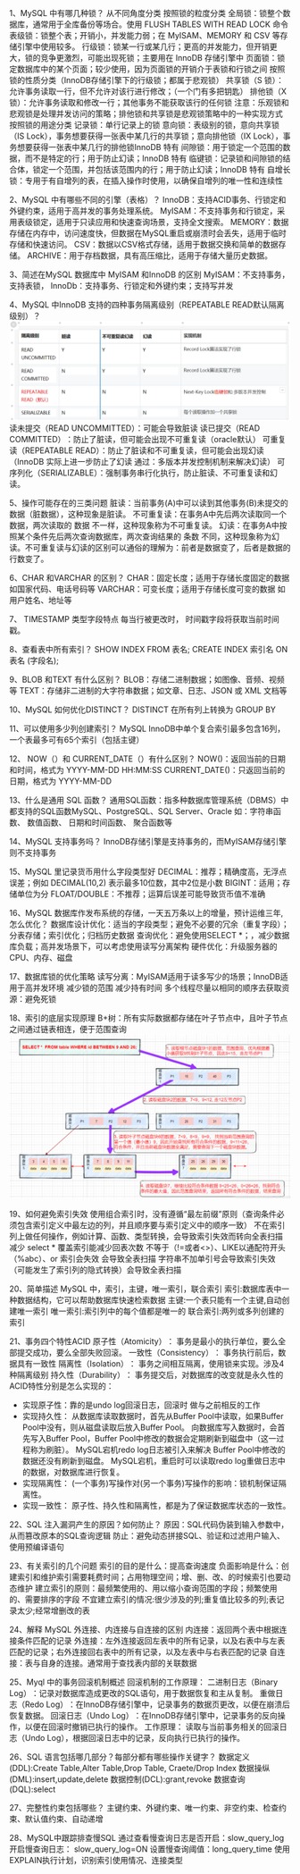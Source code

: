 1、MySQL 中有哪几种锁？ 从不同角度分类
    按照锁的粒度分类
        全局锁：锁整个数据库，通常用于全库备份等场合。使用 FLUSH TABLES WITH READ LOCK 命令
        表级锁：锁整个表；开销小，并发能力弱；在 MyISAM、MEMORY 和 CSV 等存储引擎中使用较多。
        行级锁：锁某一行或某几行；更高的并发能力，但开销更大，锁的竞争更激烈，可能出现死锁；主要用在 InnoDB 存储引擎中
        页面锁：锁定数据库中的某个页面；较少使用，因为页面锁的开销介于表锁和行锁之间
    按照锁的性质分类（InnoDB存储引擎下的行级锁；都属于悲观锁）
        共享锁（S 锁）：允许事务读取一行，但不允许对该行进行修改；（一个门有多把钥匙）
        排他锁（X 锁）：允许事务读取和修改一行；其他事务不能获取该行的任何锁
    注意：乐观锁和悲观锁是处理并发访问的策略；排他锁和共享锁是悲观锁策略中的一种实现方式
    按照锁的用途分类
        记录锁：单行记录上的锁
        ‌意向锁：表级别的锁，意向共享锁（IS Lock），事务想要获得一张表中某几行的共享锁；意向排他锁（IX Lock），事务想要获得一张表中某几行的排他锁InnoDB 特有
        ‌间隙锁：用于锁定一个范围的数据，而不是特定的行；用于防止幻读；InnoDB 特有
        临键锁：记录锁和间隙锁的结合体，锁定一个范围，并包括该范围内的行；用于防止幻读；InnoDB 特有
        自增长锁：专用于有自增列的表，在插入操作时使用，以确保自增列的唯一性和连续性


2、MySQL 中有哪些不同的引擎（表格）？
    InnoDB‌：支持ACID事务、行锁定和外键约束，适用于高并发的事务处理系统。
    MyISAM‌：不支持事务和行锁定，采用表级锁定，适用于只读应用和快速查询场景，支持全文搜索。
    MEMORY‌：数据存储在内存中，访问速度快，但数据在MySQL重启或崩溃时会丢失，适用于临时存储和快速访问。
    CSV‌：数据以CSV格式存储，适用于数据交换和简单的数据存储。
    ARCHIVE‌：用于存档数据，具有高压缩比，适用于存储大量历史数据。


3、简述在MySQL 数据库中 MyISAM 和InnoDB 的区别
    MyISAM：不支持事务，支持表锁，
    InnoDb：支持事务、行锁定和外键约束；支持写并发


4、MySQL 中InnoDB 支持的四种事务隔离级别（REPEATABLE READ默认隔离级别）？![img_16.png](img_16.png)
    读未提交（READ UNCOMMITTED）：可能会导致‌脏读‌
    读已提交（READ COMMITTED）‌：防止了脏读，但可能会出现‌不可重复读（oracle默认）
    可重复读（REPEATABLE READ）：防止了脏读和不可重复读，但可能会出现‌幻读‌（InnoDB 实际上进一步防止了幻读 通过：多版本并发控制机制来解决幻读）
    可序列化（SERIALIZABLE）：强制事务串行化执行，防止脏读、不可重复读和幻读。


5、操作可能存在的三类问题
    脏读：当前事务(A)中可以读到其他事务(B)未提交的数据（脏数据），这种现象是脏读。
    不可重复读：在事务A中先后两次读取同一个数据，两次读取的 数据 不一样，这种现象称为不可重复读。
    幻读：在事务A中按照某个条件先后两次查询数据库，两次查询结果的 条数 不同，这种现象称为幻读。不可重复读与幻读的区别可以通俗的理解为：前者是数据变了，后者是数据的行数变了。


6、CHAR 和VARCHAR 的区别？
    CHAR：固定长度；适用于存储长度固定的数据  如国家代码、电话号码等
    VARCHAR：可变长度；适用于存储长度可变的数据 如用户姓名、地址等


7、 TIMESTAMP 类型字段特点
    每当行被更改时， 时间戳字段将获取当前时间戳。


8、查看表中所有索引？
    SHOW INDEX FROM 表名;
    CREATE INDEX 索引名 ON 表名 (字段名);




9、BLOB 和TEXT 有什么区别？
    BLOB：存储二进制数据；如图像、音频、视频等
    TEXT：存储非二进制的大字符串数据；如文章、日志、JSON 或 XML 文档等

10、MySQL 如何优化DISTINCT？
    DISTINCT 在所有列上转换为 GROUP BY


11、可以使用多少列创建索引？
    MySQL InnoDB中单个复合索引最多包含16列，一个表最多可有65个索引（包括主键）


12、 NOW（）和 CURRENT_DATE（）有什么区别？
    NOW()：返回当前的日期和时间，格式为 YYYY-MM-DD HH:MM:SS
    CURRENT_DATE()：只返回当前的日期，格式为 YYYY-MM-DD

13、什么是通用 SQL 函数？
    通用SQL函数：指多种数据库管理系统（DBMS）中都支持的SQL函数MySQL、PostgreSQL、SQL Server、Oracle
    如：字符串函数‌、 数值函数、 日期和时间函数‌、 聚合函数等

14、MySQL 支持事务吗？
    InnoDB存储引擎是支持事务的，而MyISAM存储引擎则不支持事务


15、MySQL 里记录货币用什么字段类型好
    DECIMAL：推荐；精确度高，无浮点误差；例如 DECIMAL(10,2) 表示最多10位数，其中2位是小数
    BIGINT：适用‌；存储单位为分
    FLOAT/DOUBLE：不推荐；运算后误差可能导致货币值不准确


16、MySQL 数据库作发布系统的存储，一天五万条以上的增量，预计运维三年,怎么优化？
    数据库设计优化：适当的字段类型；避免不必要的冗余（重复字段）；分表存储；索引优化；‌归档历史数据
    查询优化：避免使用SELECT *；，减少数据库负载；高并发场景下，可以考虑使用读写分离架构
    硬件优化：升级服务器的CPU、内存、磁盘


17、数据库锁的优化策略
    读写分离：‌MyISAM‌适用于读多写少的场景；‌InnoDB适用于高并发环境
    减少锁的范围
    减少持有时间‌
    多个线程尽量以相同的顺序去获取资源：避免死锁‌


18、索引的底层实现原理
    B+树：所有实际数据都存储在叶子节点中，且叶子节点之间通过链表相连，便于范围查询
    ![img_17.png](img_17.png)

19、如何避免索引失效
    使用组合索引时，没有遵循“最左前缀”原则（查询条件必须包含索引定义中最左边的列，并且顺序要与索引定义中的顺序一致）
    不在索引列上做任何操作，例如计算、函数、类型转换，会导致索引失效而转向全表扫描
    减少 select * 覆盖索引能减少回表次数
    不等于（!=或者<>）、LIKE以通配符开头（%abc）、or  索引会失效 会导致全表扫描
    字符串不加单引号会导致索引失效（可能发生了索引列的隐式转换）会导致全表扫描

20、简单描述 MySQL 中，索引，主键，唯一索引，联合索引
    索引:数据库表中一种数据结构，它可以帮助数据库快速检索数据
    主键:一个表只能有一个主键,自动创建唯一索引
    唯一索引:索引列中的每个值都是唯一的
    联合索引:两列或多列创建的索引

21、事务四个特性ACID
    原子性（Atomicity）‌： 事务是最小的执行单位，要么全部提交成功，要么全部失败回滚。
    ‌一致性（Consistency）‌： 事务执行前后，数据具有一致性
    ‌隔离性（Isolation）‌： 事务之间相互隔离，使用锁来实现。涉及4种隔离级别
    ‌持久性（Durability）‌： 事务提交后，对数据库的改变就是永久性的
ACID特性分别是怎么实现的：
* 实现原子性：靠的是undo log回滚日志，回滚时 做与之前相反的工作
* 实现持久性： 从数据库读取数据时，首先从Buffer Pool中读取，如果Buffer Pool中没有，则从磁盘读取后放入Buffer Pool。 向数据库写入数据时，会首先写入Buffer Pool，Buffer Pool中修改的数据会定期刷新到磁盘中（这一过程称为刷脏）。 MySQL宕机redo log日志被引入来解决 Buffer Pool中修改的数据还没有刷新到磁盘。 MySQL宕机，重启时可以读取redo log重做日志中的数据，对数据库进行恢复。
* 实现隔离性： (一个事务)写操作对(另一个事务)写操作的影响：锁机制保证隔离性。
* 实现一致性： 原子性、持久性和隔离性，都是为了保证数据库状态的一致性。



22、SQL 注入漏洞产生的原因？如何防止？
    原因：SQL代码伪装到输入参数中，从而篡改原本的SQL查询逻辑
    防止：避免动态拼接SQL、验证和过滤用户输入、使用预编译语句

23、有关索引的几个问题
    索引的目的是什么：提高查询速度
    负面影响是什么：创建索引和维护索引需要耗费时间；占用物理空间；增、删、改、的时候索引也要动态维护
    建立索引的原则：最频繁使用的、用以缩小查询范围的字段；频繁使用的、需要排序的字段
    不宜建立索引的情况:很少涉及的列;重复值比较多的列;表记录太少;经常增删改的表

24、解释 MySQL 外连接、内连接与自连接的区别
    内连接：返回两个表中根据连接条件匹配的记录
    外连接：‌左外连接返回左表中的所有记录，以及右表中与左表匹配的记录；右外连接回右表中的所有记录，以及左表中与右表匹配的记录
    自连接：表与自身的连接。通常用于查找表内部的关联数据

25、Myql 中的事务回滚机制概述
    回滚机制的工作原理：
        二进制日志（Binary Log）‌：记录对数据库造成更改的SQL语句，用于数据恢复和主从复制。
        ‌重做日志（Redo Log）‌：在InnoDB存储引擎中，记录事务的数据页更改，以便在崩溃后恢复数据。
        ‌回滚日志（Undo Log）‌：在InnoDB存储引擎中，记录事务的反向操作，以便在回滚时撤销已执行的操作。
    工作原理：
        读取与当前事务相关的回滚日志（Undo Log），根据回滚日志中的记录，反向执行已执行的操作。

26、SQL 语言包括哪几部分？每部分都有哪些操作关键字？
    数据定义(DDL):Create Table,Alter Table,Drop Table, Craete/Drop Index
    数据操纵(DML):insert,update,delete
    数据控制(DCL):grant,revoke
    数据查询(DQL):select

27、完整性约束包括哪些？
    主键约束、外键约束、‌唯一约束、非空约束、检查约束、‌默认值约束、自动递增


28、MySQL中跟踪排查慢SQL
    通过查看慢查询日志是否开启：slow_query_log
    开启慢查询日志‌： slow_query_log=ON
    设置慢查询阈值：long_query_time
    使用EXPLAIN执行计划，识别索引使用情况、连接类型











